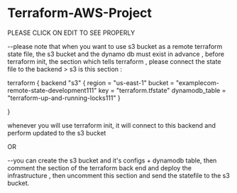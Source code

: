 # Terraform-AWS-Project


PLEASE CLICK ON EDIT TO SEE PROPERLY


--please note that when you want to use s3 bucket as a remote terraform state file, the s3 bucket and the dynamo db must exist in advance , before terraform init, the section which tells terraform , please connect the state file to the backend > s3 is this section :

terraform {
backend "s3" {
 region = "us-east-1"
 bucket = "examplecom-remote-state-development111"
key = "terraform.tfstate"
dynamodb_table = "terraform-up-and-running-locks111"
}

 }

whenever you will use terraform init, it will connect to this backend and perform updated to the s3 bucket

OR

--you can create the s3 bucket and it's configs + dynamodb table, then comment the section of the terraform back end and deploy the infrastructure , then uncomment this section and send the statefile to the s3 bucket.
